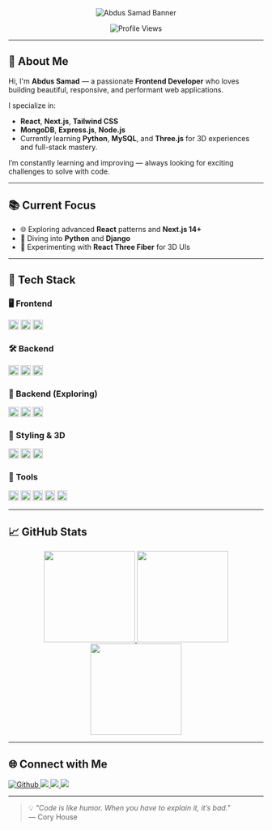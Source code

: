 <div align="center">
  <img src="https://i.ibb.co.com/nMPz4Nqh/Abdus-samad-2.png" alt="Abdus Samad Banner" />
</div>

<p align="center">
  <img src="https://komarev.com/ghpvc/?username=samadsust71&label=Profile%20views&color=0e75b6&style=flat" alt="Profile Views" />
</p>

---

## 👋 About Me

Hi, I'm **Abdus Samad** — a passionate **Frontend Developer** who loves building beautiful, responsive, and performant web applications.

I specialize in:
- **React**, **Next.js**, **Tailwind CSS**
- **MongoDB**, **Express.js**, **Node.js**
- Currently learning **Python**, **MySQL**, and **Three.js** for 3D experiences and full-stack mastery.

I’m constantly learning and improving — always looking for exciting challenges to solve with code.

---

## 📚 Current Focus

- 🌐 Exploring advanced **React** patterns and **Next.js 14+**
- 🐍 Diving into **Python** and **Django**
- 🌌 Experimenting with **React Three Fiber** for 3D UIs

---

## 🚀 Tech Stack

### 🖥️ Frontend

<span>
  <img src="https://cdn.jsdelivr.net/gh/devicons/devicon/icons/javascript/javascript-plain.svg" height="20" alt="JavaScript" />
  <img src="https://cdn.jsdelivr.net/gh/devicons/devicon/icons/react/react-original.svg" height="20" alt="React" />
  <img src="https://skillicons.dev/icons?i=nextjs" height="20" alt="Next.js" />
</span>

### 🛠️ Backend

<span>
  <img src="https://cdn.simpleicons.org/nodedotjs/339933" height="20" alt="Node.js" />
  <img src="https://skillicons.dev/icons?i=express" height="20" alt="Express.js" />
  <img src="https://skillicons.dev/icons?i=mongodb" height="20" alt="MongoDB" />
</span>

### 🧪 Backend (Exploring)

<span>
  <img src="https://cdn.jsdelivr.net/gh/devicons/devicon/icons/python/python-original.svg" height="20" alt="Python" />
  <img src="https://skillicons.dev/icons?i=mysql" height="20" alt="MySQL" />
  <img src="https://skillicons.dev/icons?i=django" height="20" alt="Django" />
</span>

### 🎨 Styling & 3D

<span>
  <img src="https://skillicons.dev/icons?i=tailwind" height="20" alt="Tailwind CSS" />
  <img src="https://skillicons.dev/icons?i=css" height="20" alt="CSS3" />
  <img src="https://skillicons.dev/icons?i=html" height="20" alt="HTML5" />
</span>

### 🧰 Tools

<span>
  <img src="https://cdn.jsdelivr.net/gh/devicons/devicon/icons/git/git-original.svg" height="20" alt="Git" />
  <img src="https://skillicons.dev/icons?i=github" height="20" alt="GitHub" />
  <img src="https://cdn.jsdelivr.net/gh/devicons/devicon/icons/figma/figma-original.svg" height="20" alt="Figma" />
  <img src="https://cdn.jsdelivr.net/gh/devicons/devicon/icons/canva/canva-original.svg" height="20" alt="Canva" />
  <img src="https://cdn.jsdelivr.net/gh/devicons/devicon/icons/firebase/firebase-plain.svg" height="20" alt="Firebase" />
</span>

---

## 📈 GitHub Stats

<div align="center">

<a href="https://github.com/Samadsust71">
  <img src="https://github-readme-stats.vercel.app/api?username=Samadsust71&show_icons=true&count_private=true&hide_border=true&theme=tokyonight" height="180px" />
</a>

<a href="https://github.com/Samadsust71">
  <img src="https://github-readme-stats.vercel.app/api/top-langs/?username=Samadsust71&layout=compact&langs_count=8&hide_border=true&theme=tokyonight" height="180px" />
</a>

<a href="https://git.io/streak-stats">
  <img src="https://streak-stats.demolab.com?user=Samadsust71&theme=tokyonight&hide_border=true&date_format=M%20j%5B%2C%20Y%5D" height="180px" />
</a>

</div>

---

## 🌐 Connect with Me

<p align="left">
  <a href="https://github.com/Samadsust71" target="_blank">
    <img alt="Github" src="https://img.shields.io/badge/GitHub-%2312100E.svg?&style=for-the-badge&logo=Github&logoColor=white" />
  </a>
  <a href="https://www.linkedin.com/in/abdus-samad-3989b5317" target="_blank">
    <img src="https://img.shields.io/static/v1?message=LinkedIn&logo=linkedin&label=&color=0077B5&logoColor=white&labelColor=&style=for-the-badge" />
  </a>
  <a href="https://x.com/SamadReza71" target="_blank">
    <img src="https://img.shields.io/static/v1?message=Twitter&logo=twitter&label=&color=1DA1F2&logoColor=white&labelColor=&style=for-the-badge" />
  </a>
  <a href="https://dev.to/samadsust71" target="_blank">
    <img src="https://img.shields.io/static/v1?message=dev.to&logo=dev.to&label=&color=0A0A0A&logoColor=white&labelColor=&style=for-the-badge" />
  </a>
</p>

---

> 💡 *"Code is like humor. When you have to explain it, it’s bad."*  
> — Cory House
